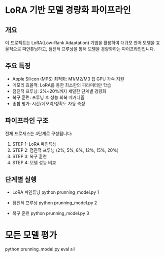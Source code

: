 # LoRA 기반 모델 경량화 파이프라인

## 개요

이 프로젝트는 LoRA(Low-Rank Adaptation) 기법을 활용하여 대규모 언어 모델을 효율적으로 파인튜닝하고, 점진적 프루닝을 통해 모델을 경량화하는 파이프라인입니다.

## 주요 특징

- Apple Silicon (MPS) 최적화: M1/M2/M3 칩 GPU 가속 지원
- 메모리 효율적: LoRA를 통한 최소한의 파라미터만 학습
- 점진적 프루닝: 2%~20%까지 세밀한 단계별 경량화
- 복구 훈련: 프루닝 후 성능 회복 메커니즘
- 종합 평가: 시간/메모리/정확도 자동 측정

## 파이프라인 구조

전체 프로세스는 4단계로 구성됩니다:

1. STEP 1: LoRA 파인튜닝
2. STEP 2: 점진적 프루닝 (2%, 5%, 8%, 12%, 15%, 20%)
3. STEP 3: 복구 훈련
4. STEP 4: 모델 성능 비교

## 단계별 실행
- LoRA 파인튜닝
python prunning_model.py 1

- 점진적 프루닝
python prunning_model.py 2

- 복구 훈련
python prunning_model.py 3

# 모든 모델 평가
python prunning_model.py eval all